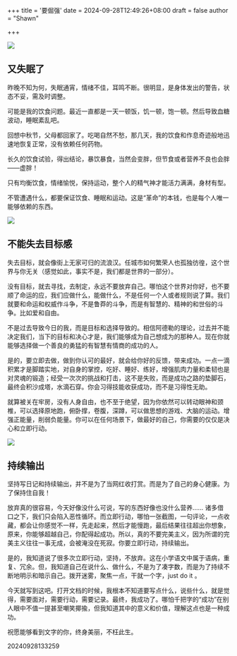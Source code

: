 +++
title = '要倔强'
date = 2024-09-28T12:49:26+08:00
draft = false
author = "Shawn"


+++

![](https://oss.metamind.eu.org/202409281353410.png)

## 又失眠了

昨晚不知为何，失眠通宵，情绪不佳，耳鸣不断。很明显，是身体发出的警告，状态不妥，需及时调整。

可能是我的饮食问题。最近一直都是一天一顿饭，饥一顿，饱一顿。然后导致血糖波动，睡眠紊乱吧。

回想中秋节，父母都回家了。吃喝自然不愁，那几天，我的饮食和作息奇迹般地迅速地恢复正常，没有依赖任何药物。

长久的饮食试验，得出结论，暴饮暴食，当然会变胖，但节食或者营养不良也会胖——虚胖！

只有均衡饮食，情绪愉悦，保持运动，整个人的精气神才能活力满满，身材有型。

不管遭遇什么，都要保证饮食、睡眠和运动。这是“革命”的本钱，也是每个人唯一能够依赖的东西。

![](https://oss.metamind.eu.org/202409281354698.jpeg)

## 不能失去目标感

失去目标，就会像街上无家可归的流浪汉。任城市如何繁荣人也孤独彷徨，这个世界与你无关（感觉如此，事实不是，我们都是世界的一部分）。

没有目标，就去寻找，去制定，永远不要放弃自己。哪怕这个世界对你好，也不要顺了命运的应，我们应做什么，能做什么，不是任何一个人或者规则说了算。我们就要和命运和权威作斗争，不是鲁莽的斗争，而是有智慧的、精神的和世俗的斗争。比如爱和自由。

不是过去导致今日的我，而是目标和选择导致的。相信阿德勒的理论，过去并不能决定我们，当下的目标和决心才是，我们能够成为自己想成为的那种人。现在你就能够选择做一个善良的勇猛的有智慧有情商的成功的人。

是的，要立即去做，做到你认可的最好，就会给你好的反馈，带来成功。一点一滴积累才是脚踏实地，对自身的掌控，吃好、睡好、练好，增强肌肉力量和柔韧也是对灵魂的锻造；经受一次次的挑战和打击，这不是失败，而是成功之路的垫脚石，最终会积沙成塔，水滴石穿。你会习得技能收获成功，而不是习得性无助。

就算被关在牢房，没有人身自由，也不至于绝望，因为你依然可以转动眼神和颈椎，可以选择原地跑，俯卧撑，卷腹，深蹲，可以做思想的游戏、大脑的运动。增强正能量，削弱负能量。你可以在任何场景下，做最好的自己，你需要的仅仅是决心和立即行动。

![](https://oss.metamind.eu.org/202409281355092.png)

## 持续输出

坚持写日记和持续输出，并不是为了当网红收打赏。而是为了自己的身心健康。为了保持住自我！

放弃真的很容易，今天好像没什么可说，写的东西好像也没什么营养…… 诸多借口之下，我们只会陷入恶性循环。而立即行动，哪怕一张截图，一句评论，一点收藏，都会让你感觉不一样，先走起来，然后才能慢跑，最后结果往往超出你想象，原来，你能够超越自己，你配得起成功。所以，真的不要完美主义，因为所谓的完美主义往往一事无成，会被淹没在死寂。你要立即行动，持续输出。

是的，我知道说了很多次立即行动，坚持，不放弃。这在小学语文中属于语病，重复、冗余。但，我知道自己在说什么、做什么，不是为了凑字数，而是为了持续不断地明示和暗示自己。拨开迷雾，聚焦一点，干就一个字，just do it 。

今天就写到这吧。打开文档的时候，我根本不知道要写点什么，说些什么，就是觉得，需要面对，需要行动，需要记录。最终，我成功了。哪怕千把字的“成功”在别人眼中不值一提甚至嘲笑揶揄，但我知道其中的意义和价值，理解这点也是一种成功。

祝愿能够看到文字的你，终身美丽，不枉此生。

20240928133259
